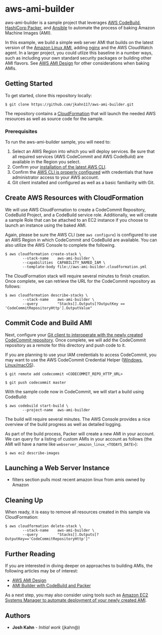 # aws-ami-builder

aws-ami-builder is a sample project that leverages [AWS CodeBuild](https://aws.amazon.com/codebuild/), [HashiCorp Packer](https://www.packer.io/intro/index.html), and [Ansible](https://www.ansible.com/) to automate the process of baking Amazon Machine Images (AMI).

In this example, we build a simple web server AMI that builds on the latest version of the [Amazon Linux AMI](https://aws.amazon.com/amazon-linux-ami/), adding [nginx](https://nginx.org/en/) and the AWS CloudWatch agent. In a larger project, you could utlize this baseline in a number ways, such as including your own standard security packages or building other AMI flavors.  See [AWS AMI Design](https://aws.amazon.com/answers/configuration-management/aws-ami-design/) for other considerations when baking AMIs.

## Getting Started

To get started, clone this repository locally:

```
$ git clone https://github.com/jkahn117/aws-ami-builder.git
```

The repository contains a [CloudFormation](https://aws.amazon.com/cloudformation/) that will launch the needed AWS resources as well as source code for the sample.

### Prerequisites

To run the aws-ami-builder sample, you will need to:

1. Select an AWS Region into which you will deploy services. Be sure that all required services (AWS CodeCommit and AWS CodeBuild) are available in the Region you select.
2. Confirm your [installation of the latest AWS CLI](http://docs.aws.amazon.com/cli/latest/userguide/installing.html).
3. Confirm the [AWS CLI is properly configured](http://docs.aws.amazon.com/cli/latest/userguide/cli-chap-getting-started.html#cli-quick-configuration) with credentials that have administrator access to your AWS account.
4. Git client installed and configured as well as a basic familiarity with Git.

## Create AWS Resources with CloudFormation

We will use AWS CloudFormation to create a CodeCommit Repository, CodeBuild Project, and a CodeBuild service role. Additionally, we will create a sample Role that can be attached to an EC2 instance if you choose to launch an instance using the baked AMI.

Again, please be sure the AWS CLI (see `aws configure`) is configured to use an AWS Region in which CodeCommit and CodeBuild are available. You can also utilize the AWS Console to complete the following.

```
$ aws cloudformation create-stack \
        --stack-name    aws-ami-builder \
        --capabilities  CAPABILITY_NAMED_IAM \
        --template-body file://aws-ami-builder.cloudformation.yml
```

The CloudFormation stack will require several minutes to finish creation.  Once complete, we can retrieve the URL for the CodeCommit repository as follows:

```
$ aws cloudformation describe-stacks \
        --stack-name    aws-ami-builder \
        --query         "Stacks[].Outputs[?OutputKey == 'CodeCommitRepositoryHttp'].OutputValue"
```

## Commit Code and Build AMI

Next, configure your [Git client to interoperate with the newly created CodeCommit repository](http://docs.aws.amazon.com/codecommit/latest/userguide/setting-up.html). Once complete, we will add the CodeCommit repository as a remote for this directory and push code to it.

If you are planning to use your IAM credentials to access CodeCommit, you may want to use the AWS CodeCommit Credential Helper ([Windows](http://docs.aws.amazon.com/codecommit/latest/userguide/setting-up-https-windows.html), [Linux/macOS](http://docs.aws.amazon.com/codecommit/latest/userguide/setting-up-https-unixes.html)).

```
$ git remote add codecommit <CODECOMMIT_REPO_HTTP_URL>

$ git push codecommit master
```

With the sample code now in CodeCommit, we will start a build using CodeBuild:

```
$ aws codebuild start-build \
        --project-name  aws-ami-builder
```

The build will require several minutes. The AWS Console provides a nice overview of the build progress as well as detailed logging.

As part of the build process, Packer will create a new AMI in your account.  We can query for a listing of custom AMIs in your account as follows (the AMI will have a name like `webserver_amazon_linux_<TODAYS_DATE>`):

```
$ aws ec2 describe-images
```

## Launching a Web Server Instance




* filters section pulls most recent amazon linux from amis owned by Amazon


## Cleaning Up

When ready, it is easy to remove all resources created in this sample via CloudFormation:

```
$ aws cloudformation delete-stack \
        --stack-name    aws-ami-builder \
        --query         "Stacks[].Outputs[?OutputKey=='CodeCommitRepositoryHttp']"
```


## Further Reading

If you are interested in diving deeper on approaches to building AMIs, the following articles may be of interest:

* [AWS AMI Design](https://aws.amazon.com/answers/configuration-management/aws-ami-design/)
* [AMI Builder with CodeBuild and Packer](https://aws.amazon.com/blogs/devops/how-to-create-an-ami-builder-with-aws-codebuild-and-hashicorp-packer/)

As a next step, you may also consider using tools such as [Amazon EC2 Systems Manager to automate deployment of your newly created AMI](https://aws.amazon.com/blogs/aws/streamline-ami-maintenance-and-patching-using-amazon-ec2-systems-manager-automation/).

## Authors

* **Josh Kahn** - *Initial work* (jkahn@)
